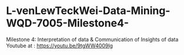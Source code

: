 # L-venLewTeckWei-Data-Mining-WQD-7005-Milestone4-
Milestone 4: Interpretation of data &amp; Communication of Insights of data
Youtube at : https://youtu.be/9tgWW4009lg
